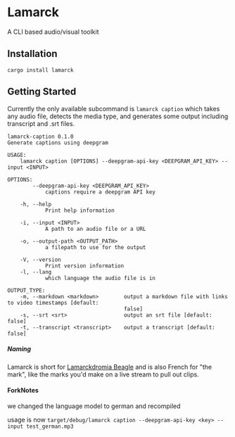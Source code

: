 # Lamarck

A CLI based audio/visual toolkit

## Installation

```
cargo install lamarck
```

## Getting Started

Currently the only available subcommand is `lamarck caption` which takes any audio file, detects the media type, and generates some output including transcript and .srt files.

```
lamarck-caption 0.1.0
Generate captions using deepgram

USAGE:
    lamarck caption [OPTIONS] --deepgram-api-key <DEEPGRAM_API_KEY> --input <INPUT>

OPTIONS:
        --deepgram-api-key <DEEPGRAM_API_KEY>
            captions require a deepgram API key

    -h, --help
            Print help information

    -i, --input <INPUT>
            A path to an audio file or a URL

    -o, --output-path <OUTPUT_PATH>
            a filepath to use for the output

    -V, --version
            Print version information
    -l, --lang
            which language the audio file is in            

OUTPUT_TYPE:
    -m, --markdown <markdown>        output a markdown file with links to video timestamps [default:
                                     false]
    -s, --srt <srt>                  output an srt file [default: false]
    -t, --transcript <transcript>    output a transcript [default: false]
```


##### Naming

Lamarck is short for [Lamarckdromia Beagle](https://hu.wikipedia.org/wiki/Lamarckdromia_beagle) and is also French for "the mark", like the marks you'd make on a live stream to pull out clips.

#### ForkNotes

we changed the language model to german and recompiled

usage is now `target/debug/lamarck caption --deepgram-api-key <key> --input test_german.mp3`